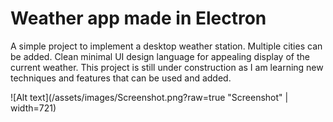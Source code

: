 # Weather app made in Electron

A simple project to implement a desktop weather station. Multiple cities can be added. Clean minimal UI design language for appealing display of the current weather.
This project is still under construction as I am learning new techniques and features that can be used and added.

![Alt text](/assets/images/Screenshot.png?raw=true "Screenshot" | width=721)
